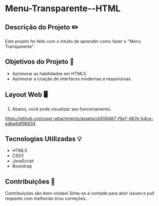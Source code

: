# Menu-Transparente--HTML

## Descrição do Projeto ✏️
Este projeto foi feito com o intuito de aprender como fazer o "Menu Transparente".

## Objetivos do Projeto 🎯
- Aprimorar as habilidades em HTML5.
- Aprimorar a criação de interfaces modernas e responsivas.

## Layout Web 🖥️
1. Abaixo, você pode visualizar seu funcionamento.

https://github.com/user-attachments/assets/cb556487-f9a7-467e-b4ce-edbe6df96834

## Tecnologias Utilizadas 💡
- HTML5
- CSS3
- JavaScript
- Bootstrap

## Contribuições 💙
Contribuições são bem-vindas! Sinta-se à vontade para abrir issues e pull requests com melhorias e/ou correções.
